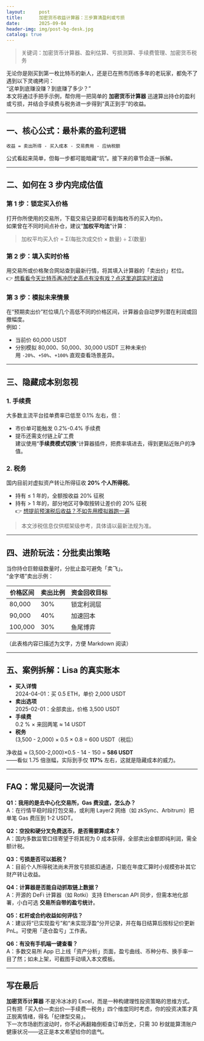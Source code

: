 ```yaml
---
layout:     post
title:      加密货币收益计算器：三步算清盈利或亏损
date:       2025-09-04
header-img: img/post-bg-desk.jpg
catalog: true
---
```


> 关键词：加密货币计算器、盈利估算、亏损测算、手续费管理、加密货币税务

无论你是刚买到第一枚比特币的新人，还是已在熊市历练多年的老玩家，都免不了遇到以下灵魂拷问：  
“这单到底赚没赚？到底赚了多少？”  
本文将通过手把手示例，帮你用一把简单的 **加密货币计算器** 迅速算出持仓的盈利或亏损，并结合手续费与税务进一步得到“真正到手”的收益。

---

## 一、核心公式：最朴素的盈利逻辑

```
收益 = 卖出所得 - 买入成本 - 交易费用 - 应纳税额
```

公式看起来简单，但每一步都可能暗藏“坑”。接下来的章节会逐一拆解。

---

## 二、如何在 3 步内完成估值

### 第 1 步：锁定买入价格
打开你所使用的交易所，下载交易记录即可看到每枚币的买入均价。  
如果曾在不同时间点补仓，建议“**加权平均法**”计算：

> 加权平均买入价 = Σ(每批次成交价 × 数量) ÷ Σ(数量)

### 第 2 步：填入实时价格
用交易所或价格聚合网站查到最新行情，将其填入计算器的「卖出价」栏位。  
👉 [想看看今天比特币再冲历史高点有没有戏？点这里追踪实时波动](https://okxdog.com/)

### 第 3 步：模拟未来情景
在“预期卖出价”栏位填几个高低不同的价格区间，计算器会自动罗列潜在利润或回撤幅度。  
例如：  
- 当前价 60,000 USDT  
- 分别模拟 80,000、50,000、30,000 USDT 三种未来价  
用 `-20%`、`+50%`、`+100%` 直观查看场景差异。

---

## 三、隐藏成本别忽视

### 1. 手续费
大多数主流平台挂单费率已低至 0.1% 左右，但：
- 市价单可能触发 0.2%-0.4% 手续费  
- 提币还需支付链上矿工费  
建议使用“**手续费模式切换**”计算器插件，把费率填进去，得到更贴近账户的净值。

### 2. 税务
国内目前对虚拟资产转让所得征收 **20% 个人所得税**。  
- 持有 ≤ 1 年的，全额按收益 20% 征税  
- 持有 > 1 年的，部分地区可争取按转让差价的 20% 征税  
👉 [想提前预演税后收益？不如先用模拟器跑一遍](https://okxdog.com/)  
> 本文涉税信息仅供框架级参考，具体请以最新法规为准。

---

## 四、进阶玩法：分批卖出策略

当你持仓巨鲸级数量时，分批止盈可避免「卖飞」。  
“金字塔”卖出示例：

| 价格区间 | 卖出比例 | 资金回收目标 |
| -------- | -------- | ----------- |
| 80,000   | 30%      | 锁定利润层  |
| 90,000   | 40%      | 加速回本    |
| 100,000  | 30%      | 鱼尾博弈    |

（此表格内容已描述为文字，方便 Markdown 阅读）

---

## 五、案例拆解：Lisa 的真实账本

- **买入详情**  
  2024-04-01：买 0.5 ETH，单价 2,000 USDT  
- **卖出选项**  
  2025-02-01：全部卖出，价格 3,500 USDT  
- **手续费**  
  0.2 % × 来回两笔 ≈ 14 USDT  
- **税务**  
  (3,500 - 2,000) × 0.5 × 0.8 = 600 USDT（税后）

净收益 ≈ (3,500-2,000)×0.5 - 14 - 150 = **586 USDT**  
——看似 1.75 倍涨幅，实际到手仅 **117%** 左右，这就是隐藏成本的威力。

---

## FAQ：常见疑问一次说清

**Q1：我用的是去中心化交易所，Gas 费没底，怎么办？**  
A：在行情平稳时段打包交易，或利用 Layer2 网络（如 zkSync、Arbitrum）把单笔 Gas 费压到 1-2 USDT。

**Q2：空投和硬分叉免费送币，是否需要算成本？**  
A：国内多数监管口径寄望于将其视为 0 成本获得，全部卖出金额即纯利润，需全额计税。

**Q3：亏损是否可以抵税？**  
A：目前个人所得税法尚未开放亏损抵扣通道，只能在年度汇算时小规模弥补其它财产转让收益。

**Q4：计算器是否能自动抓取链上数据？**  
A：开源的 DeFi 计算器（如 Rotki）支持 Etherscan API 同步，但需本地化部署，小白可选 **交易所自带的盈亏统计**。

**Q5：杠杆或合约收益如何评估？**  
A：建议将“已实现盈亏”和“未实现浮盈”分开记录，并在每日结算后按标记价更新 PnL。可使用「逐仓盈亏」工作表。

**Q6：有没有手机端一键查看？**  
A：多数交易所 App 已上线「资产分析」页面，盈亏曲线、币种分布、换手率一目了然；如未上架，可截图手动填入本文模板。

---

## 写在最后

**加密货币计算器** 不是冷冰冰的 Excel，而是一种构建理性投资策略的思维方式。  
只有把「买入价—卖出价—手续费—税务」四个维度同时考虑，你的投资决策才真正脱离情绪，得名「纪律型交易」。  
下一次市场剧烈波动时，你不必再翻箱倒柜查订单历史，只需 30 秒就能算清账户健康状况——这正是本文希望给你的底气。